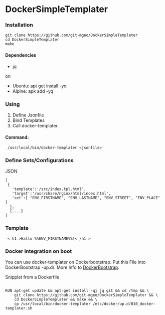 # DockerSimpleTemplater

### Installation
```
git clone https://github.com/git-mgeo/DockerSimpleTemplater
cd DockerSimpleTemplater
make
```

#### Dependencies
* jq

on
*  Ubuntu: apt get install -yq
*  Alpine: apk add -yq


### Using

1. Define Jsonfile
2. Bind Templates 
3. Call docker-templater

#### Command:
```
 /usr/local/bin/docker-templater <jsonfile>
```


### Define Sets/Configurations
JSON
```
[
 {
   'template':'/src/index.tpl.html',
   'target':'/usr/share/nginx/html/index.html',
   'set':[ "ENV_FIRSTNAME", "ENV_LASTNAME", "ENV_STREET", "ENV_PLACE" ]
  },
  {....}
]
```

### Template
```
 < h1 >Hallo %%ENV_FIRSTNAME%%!< /h1 >
```

### Docker integration on boot
You can use docker-templater on Dockerbootstrap. Put this File into DockerBootstrap -up.d/.
More Info to [DockerBootstrap](https://github.com/git-mgeo/DockerBootstrap).

Snipplet from a Dockerfile
```

RUN apt-get update && apt-get install -qj jq git && cd /tmp && \
    git clone https://github.com/git-mgeo/DockerSimpleTemplater && \
    cd DockerSimpleTemplater && make && \
    cp /usr/local/bin/docker-templater /etc/docker/up.d/010_docker-templater.sh
```
